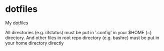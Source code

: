 # dotfiles
My dotfiles

All directories (e.g. i3status) must be put in '.config' in your $HOME (~) directory.
And other files in root repo directory (e.g. bashrc) must be put in your home directory directly
